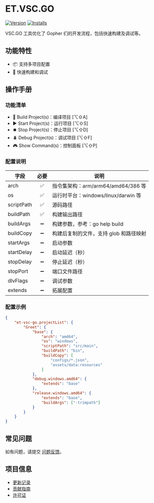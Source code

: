 # ET.VSC.GO

[![Version](https://vsmarketplacebadges.dev/version-short/eframework-org.et-vsc-go.svg)](https://marketplace.visualstudio.com/items?itemName=eframework-org.et-vsc-go)
[![Installs](https://vsmarketplacebadges.dev/installs-short/eframework-org.et-vsc-go.svg)](vscode:extension/eframework-org.et-vsc-go)

VSC.GO 工具优化了 Gopher 们的开发流程，包括快速构建及调试等。

## 功能特性

- 📦 支持多项目配置
- 🚀 快速构建和调试

## 操作手册

### 功能清单

- 🔨 Build Project(s)：编译项目 [⌥⇧A]
- ▶️ Start Project(s)：运行项目 [⌥⇧S]
- ⏹️ Stop Project(s)：停止项目 [⌥⇧D]
- 🪲 Debug Project(s)：调试项目 [⌥⇧F]
- 🎮 Show Command(s)：控制面板 [⌥⇧P]

### 配置说明

| 字段 | 必要 | 说明 |
| --- | :---: | --- |
| arch | ✅ | 指令集架构：arm/arm64/amd64/386 等 |
| os | ✅ | 运行时平台：windows/linux/darwin 等 |
| scriptPath | ✅ | 源码路径 |
| buildPath | ✅ | 构建输出路径 |
| buildArgs | ➖ | 构建参数，参考：go help build |
| buildCopy | ➖ | 构建后复制的文件，支持 glob 和路径映射 |
| startArgs | ➖ | 启动参数 |
| startDelay | ➖ | 启动延迟（秒） |
| stopDelay | ➖ | 停止延迟（秒） |
| stopPort | ➖ | 端口文件路径 |
| dlvFlags | ➖ | 调试参数 |
| extends | ➖ | 拓展配置 |

### 配置示例

```json
{
    "et-vsc-go.projectList": {
        "Greet": {
            "base": {
                "arch": "amd64",
                "os": "windows",
                "scriptPath": "src/main",
                "buildPath": "bin",
                "buildCopy": [
                    "configs/*.json",
                    "assets/data:resources"
                ]
            },
            "debug.windows.amd64": {
                "extends": "base"
            },
            "release.windows.amd64": {
                "extends": "base",
                "buildArgs": ["-trimpath"]
            }
        }
    }
}
```

## 常见问题

如有问题，请提交 [问题反馈](CONTRIBUTING.md#问题反馈)。

## 项目信息

- [更新记录](CHANGELOG.md)
- [贡献指南](CONTRIBUTING.md)
- [许可证](LICENSE)
